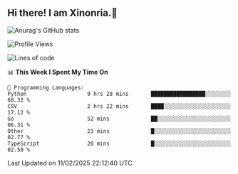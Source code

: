 ## Hi there! I am Xinonria.👋

![Anurag's GitHub stats](https://status-git-main-xinonrias-projects-f26540e3.vercel.app/api?username=xinonria&hide=stars,issues)

<!--START_SECTION:waka-->
![Profile Views](http://img.shields.io/badge/Profile%20Views-0-blue)

![Lines of code](https://img.shields.io/badge/From%20Hello%20World%20I%27ve%20Written-983.0%20thousand%20lines%20of%20code-blue)

📊 **This Week I Spent My Time On** 

```text
💬 Programming Languages: 
Python                   9 hrs 28 mins       █████████████████░░░░░░░░   68.32 % 
CSV                      2 hrs 22 mins       ████░░░░░░░░░░░░░░░░░░░░░   17.12 % 
Go                       52 mins             ██░░░░░░░░░░░░░░░░░░░░░░░   06.31 % 
Other                    23 mins             █░░░░░░░░░░░░░░░░░░░░░░░░   02.77 % 
TypeScript               20 mins             █░░░░░░░░░░░░░░░░░░░░░░░░   02.50 % 
```


 Last Updated on 11/02/2025 22:12:40 UTC
<!--END_SECTION:waka-->

<!--
**xinonria/xinonria** is a ✨ _special_ ✨ repository because its `README.md` (this file) appears on your GitHub profile.

Here are some ideas to get you started:

- 🔭 I’m currently working on ...
- 🌱 I’m currently learning ...
- 👯 I’m looking to collaborate on ...
- 🤔 I’m looking for help with ...
- 💬 Ask me about ...
- 📫 How to reach me: ...
- 😄 Pronouns: ...
- ⚡ Fun fact: ...
-->
